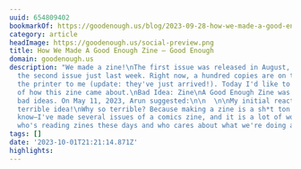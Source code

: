 ```yaml
---
uuid: 654809402
bookmarkOf: https://goodenough.us/blog/2023-09-28-how-we-made-a-good-enough-zine/
category: article
headImage: https://goodenough.us/social-preview.png
title: How We Made A Good Enough Zine — Good Enough
domain: goodenough.us
description: "We made a zine!\nThe first issue was released in August, and I finished
  the second issue just last week. Right now, a hundred copies are on their way from
  the printer to me (update: they've just arrived!). Today I'd like to share the story
  of how this zine came about.\nBad Idea: Zine\nA Good Enough Zine was one of our
  bad ideas. On May 11, 2023, Arun suggested:\n\n  \n\nMy initial reaction: What a
  terrible idea!\nWhy so terrible? Because making a zine is a sh*t ton of work. (I
  know—I've made several issues of a comics zine, and it is a lot of work!) And really,
  who's reading zines these days and who cares about what we're doing at Good Enough?"
tags: []
date: '2023-10-01T21:21:14.871Z'
highlights:
---
```




